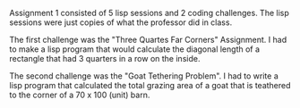 Assignment 1 consisted of 5 lisp sessions and 2 coding challenges. The lisp sessions were just copies of what the professor did in class.

The first challenge was the "Three Quartes Far Corners" Assignment. I had to make a lisp program that would calculate the diagonal length 
of a rectangle that had 3 quarters in a row on the inside.

The second challenge was the "Goat Tethering Problem". I had to write a lisp program that calculated the total grazing area of a goat that is
teathered to the corner of a 70 x 100 (unit) barn.

